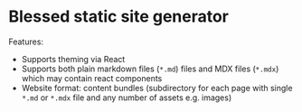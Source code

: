 # Blessed static site generator

Features:

- Supports theming via React
- Supports both plain markdown files (`*.md`) files and MDX files (`*.mdx`) which may contain react components
- Website format: content bundles (subdirectory for each page with single `*.md` or `*.mdx` file and any number of assets e.g. images)
